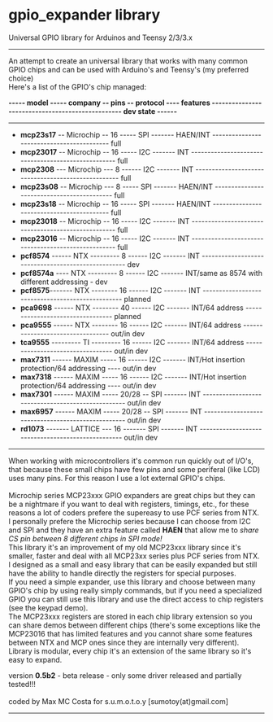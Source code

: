 gpio_expander library
=====================

 Universal GPIO library for Arduinos and Teensy 2/3/3.x
 
--------------------------------------------------------------------------------------

An attempt to create an universal library that works with many common GPIO chips and can be used with Arduino's and Teensy's (my preferred choice)<br>
Here's a list of the GPIO's chip managed:<br>

<b>----- model ----- company -- pins -- protocol ---- features ------------------------------------------------- dev state ------</b>

--------------------------------------------------------------------------------------

- <b>mcp23s17</b> -- Microchip -- 16 ----- SPI ------- HAEN/INT ------------------------------------------ full
- <b>mcp23017</b> -- Microchip -- 16 ----- I2C ------- INT --------------------------------------------------- full
- <b>mcp2308</b>  ---  Microchip --- 8 ------ I2C ------- INT --------------------------------------------------- full
- <b>mcp23s08</b> --	Microchip --- 8  ----- SPI ------- HAEN/INT ------------------------------------------- full
- <b>mcp23s18</b> -- Microchip -- 16 ----- SPI ------- HAEN/INT ------------------------------------------ full
- <b>mcp23018</b> -- Microchip -- 16 ----- I2C ------- INT --------------------------------------------------- full
- <b>mcp23016</b> --  Microchip -- 16 ----- I2C ------- INT --------------------------------------------------- full
- <b>pcf8574</b> ------ NTX --------- 8  ------ I2C ------- INT --------------------------------------------------- dev
- <b>pcf8574a</b> ---- NTX --------- 8  ------ I2C ------- INT/same as 8574 with different addressing - dev
- <b>pcf8575</b>------- NTX -------- 16  ------ I2C ------- INT ------------------------------------------------- planned
- <b>pca9698</b> ------ NTX -------- 40  ------ I2C ------- INT/64 address --------------------------------- planned
- <b>pca9555</b> ------ NTX -------- 16  ------ I2C ------- INT/64 address --------------------------------- out/in dev
- <b>tca9555</b> --------- TI --------- 16  ------ I2C ------- INT/64 address --------------------------------- out/in dev
- <b>max7311</b> ------ MAXIM ----- 16  ------ I2C ------- INT/Hot insertion protection/64 addressing ---- out/in dev
- <b>max7318</b> ------ MAXIM ----- 16  ------ I2C ------- INT/Hot insertion protection/64 addressing ---- out/in dev
- <b>max7301</b> ------ MAXIM ----- 20/28 -- SPI ------- INT -------------------------------------------------- out/in dev
- <b>max6957</b> ------ MAXIM ----- 20/28 -- SPI ------- INT -------------------------------------------------- out/in dev
- <b>rd1073</b> ------- LATTICE --- 16 ------- SPI ------- INT -------------------------------------------------- out/in dev

--------------------------------------------------------------------------------------
When working with microcontrollers it's common run quickly out of I/O's, that because these small chips have few
pins and some periferal (like LCD) uses many pins. For this reason I use a lot external GPIO's chips.<br><br>
Microchip series MCP23xxx GPIO expanders are great chips but they can be a nightmare if you want to deal with registers, timings, etc., for these reasons a lot of coders prefere the supereasy to use PCF series from NTX.<br> 
I personally prefere the Microchip series because I can choose from I2C and SPI and they have an extra feature called <b>HAEN</b> that allow me to <i>share CS pin between 8 different chips in SPI mode!</i><br>
This library it's an improvement of my old MCP23xxx library since it's smaller, faster and deal with all MCP23xx series plus PCF series from NTX.<br>
I designed as a small and easy library that can be easily expanded but still have the ability to handle directly the registers for special purposes.<br>
If you need a simple expander, use this library and choose between many GPIO's chip by using really simply commands, but if you need a specialized GPIO you can still use this library and use the direct access to chip registers (see the keypad demo).<br>
The MCP23xxx registers are stored in each chip library extension so you can share demos between different chips (there's some exceptions like the MCP23016 that has limited features and you cannot share some features between NTX and MCP ones since they are internally very different).<br>
Library is modular, every chip it's an extension of the same library so it's easy to expand.<br>

version <b>0.5b2</b> - beta release - only some driver released and partially tested!!!<br><br>
coded by Max MC Costa for s.u.m.o.t.o.y [sumotoy(at)gmail.com]

--------------------------------------------------------------------------------------
